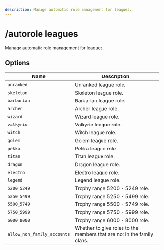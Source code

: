 ```yaml
---
description: Manage automatic role management for leagues.
---
```


# /autorole leagues

Manage automatic role management for leagues.

## Options

| Name | Description |
|------|-------------|
| `unranked` | Unranked league role. |
| `skeleton` | Skeleton league role. |
| `barbarian` | Barbarian league role. |
| `archer` | Archer league role. |
| `wizard` | Wizard league role. |
| `valkyrie` | Valkyrie league role. |
| `witch` | Witch league role. |
| `golem` | Golem league role. |
| `pekka` | Pekka league role. |
| `titan` | Titan league role. |
| `dragon` | Dragon league role. |
| `electro` | Electro league role. |
| `legend` | Legend league role. |
| `5200_5249` | Trophy range 5200 - 5249 role. |
| `5250_5499` | Trophy range 5250 - 5499 role. |
| `5500_5749` | Trophy range 5500 - 5749 role. |
| `5750_5999` | Trophy range 5750 - 5999 role. |
| `6000_8000` | Trophy range 6000 - 8000 role. |
| `allow_non_family_accounts` | Whether to give roles to the members that are not in the family clans. |

